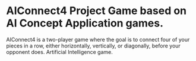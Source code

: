 # AIConnect4 Project Game based on AI Concept Application games.
AIConnect4 is a two-player game where the goal is to connect four of your pieces in a row, either horizontally, vertically, or diagonally, before your opponent does.
Artificial Intelligence game.
